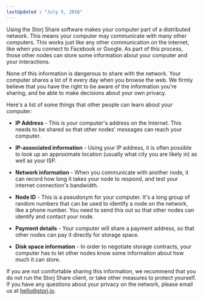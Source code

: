 ```yaml
---
lastUpdated : "July 5, 2016"
---
```


<p>Using the Storj Share software makes your computer part of a distributed network. This means your computer may communicate with many other computers. This works just like any other communication on the internet, like when you connect to Facebook or Google. As part of this process, those other nodes can store some information about your computer and your interactions.</p>

<p>None of this information is dangerous to share with the network. Your computer shares a lot of it every day when you browse the web. We firmly believe that you have the right to be aware of the information you're sharing, and be able to make decisions about your own privacy.</p>

<p>Here's a list of some things that other people can learn about your computer:</p>

<ul>
<li>
<p><b>IP Address</b> - This is your computer's address on the Internet. This needs to be shared so that other nodes' messages can reach your computer.</p>
</li>
<li>
<p><b>IP-associated information</b> - Using your IP address, it is often possible to look up an approximate location (usually what city you are likely in) as well as your ISP.</p>
</li>
<li>
<p><b>Network information</b> - When you communicate with another node, it can record how long it takes your node to respond, and test your internet connection's bandwidth.</p>
</li>
<li>
<p><b>Node ID</b> - This is a pseudonym for your computer. It's a long group of random numbers that can be used to identify a node on the network, like a phone number. You need to send this out so that other nodes can identify and contact your node.</p>
</li>
<li>
<p><b>Payment details</b> - Your computer will share a payment address, so that other nodes can pay it directly for storage space.</p>
</li>
<li>
<p><b>Disk space information</b> - In order to negotiate storage contracts, your computer has to let other nodes know some information about how much it can store.</p>
</li>
</ul>

<p>If you are not comfortable sharing this information, we recommend that you do not run the Storj Share client, or take other measures to protect yourself. If you have any questions about your privacy on the network, please email us at <a href="mailto:hello@storj.io" class="link">hello@storj.io</a>.</p>
